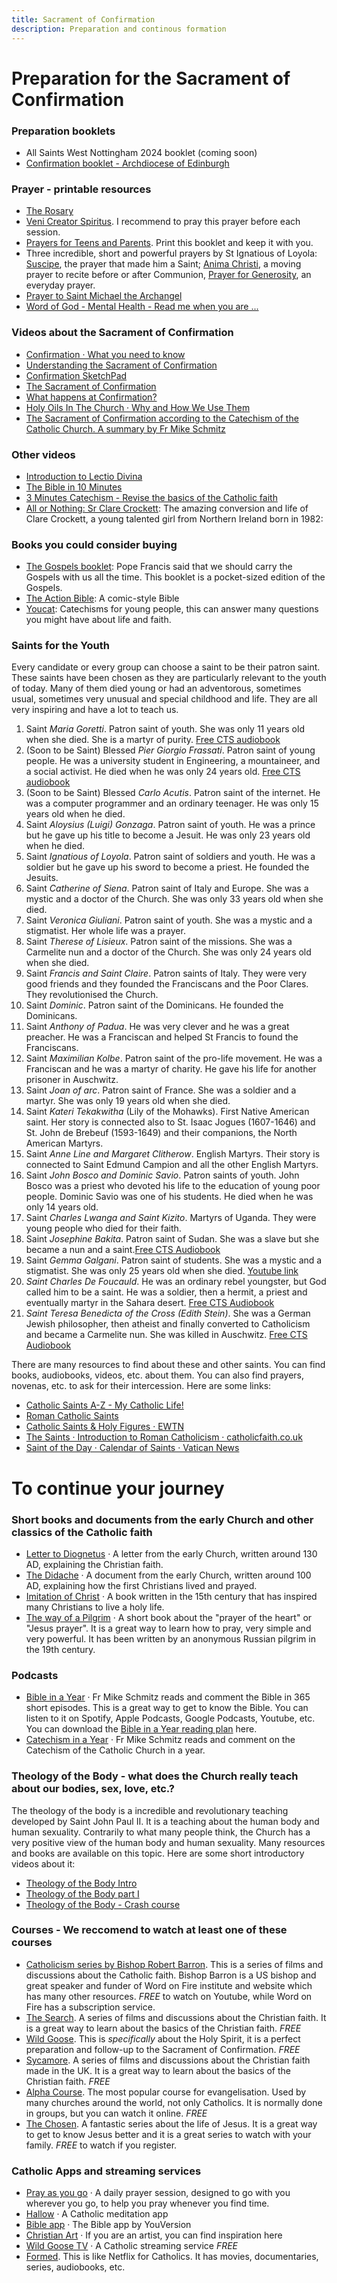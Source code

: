 ```yaml
---
title: Sacrament of Confirmation
description: Preparation and continous formation
---
```


# Preparation for the Sacrament of Confirmation

### Preparation booklets
- All Saints West Nottingham 2024 booklet (coming soon)
- [Confirmation booklet - Archdiocese of Edinburgh](https://archedinburgh.org/wp-content/uploads/Confirmation-Booklet-1.pdf)


### Prayer - printable resources
- [The Rosary](https://www.ndcys.com/wp-content/uploads/2024/05/Rosary.pdf)
- [Veni Creator Spiritus](https://reginacaeliparish.org/documents/Veni%20Creator%20Spirtus.pdf). I recommend to pray this prayer before each session.
- [Prayers for Teens and Parents](https://holycomforterparish.org/wp-content/uploads/2012/01/Teen-and-Parent-Prayer-Booklet.pdf). Print this booklet and keep it with you.
- Three incredible, short and powerful prayers by St Ignatious of Loyola: [Suscipe](https://catholicresources.education/wp-content/uploads/2024/02/Offering_and_Prayer_of_St._Ignatius_Loyola.PDF-__Suscipe_.pdf), the prayer that made him a Saint; [Anima Christi](https://www.holyspiritcathparish.org/wp-content/uploads/2013/02/February-Anima-Christi-Prayer-Card.pdf), a moving prayer to recite before or after Communion, [Prayer for Generosity](https://catholicresources.education/wp-content/uploads/2024/02/Prayer_of_St._Ignatius_Loyola.pdf), an everyday prayer.
- [Prayer to Saint Michael the Archangel](https://www.archtoronto.org/contentassets/8d6f4908c15043c98d988a057572e160/prayer-to-st.-michael.pdf)
- [Word of God - Mental Health - Read me when you are ...](https://www.ndcys.com/wp-content/uploads/2024/05/Read-me-when.pdf)


### Videos about the Sacrament of Confirmation
- [Confirmation · What you need to know](https://youtu.be/YdymHdMpDv4?si=25XISFrgSfnI_oB0)
- [Understanding the Sacrament of Confirmation](https://www.youtube.com/watch?v=G3NeOL8zmG0)
- [Confirmation SketchPad](https://www.youtube.com/watch?v=Lu3MoT_egFI)
- [The Sacrament of Confirmation](https://www.youtube.com/watch?v=nXqKkTcLtqs)
- [What happens at Confirmation?](https://www.youtube.com/watch?v=49tLYYagp2Q)
- [Holy Oils In The Church · Why and How We Use Them](https://www.youtube.com/watch?v=A131j0yFcM0)
- [The Sacrament of Confirmation according to the Catechism of the Catholic Church. A summary by Fr Mike Schmitz](https://youtu.be/82nEFH6ZWfM?si=frrV2ftefZDYHcFM)

### Other videos
- [Introduction to Lectio Divina](https://youtu.be/gKYEOc3ik9k?si=Mfk6hmiZP6jUUiq6)
- [The Bible in 10 Minutes](https://www.youtube.com/watch?v=Jm3b4Q98Vx8)
- [3 Minutes Catechism - Revise the basics of the Catholic faith](https://youtube.com/playlist?list=PLIcePO_eJb2_EElTdFm1PFLNkH17EQcV-&si=IsM9MwdePU2i7dmS)
- [All or Nothing: Sr Clare Crockett](https://www.youtube.com/watch?v=dL565Cwmg9o): The amazing conversion and life of Clare Crockett, a young talented girl from Northern Ireland born in 1982: 

### Books you could consider buying
- [The Gospels booklet](https://www.pilgrimgifts.co.uk/products/new-revised-standard-version-the-gospels-pocket-sized-edition-by-bible-society-uk): Pope Francis said that we should carry the Gospels with us all the time. This booklet is a pocket-sized edition of the Gospels.
- [The Action Bible](https://www.theactionbible.com/): A comic-style Bible
- [Youcat](https://www.youcat.org/): Catechisms for young people, this can answer many questions you might have about life and faith.


### Saints for the Youth
Every candidate or every group can choose a saint to be their patron saint.
These saints have been chosen as they are particularly relevant to the youth of today. Many of them died young or had an adventorous, sometimes usual, sometimes very unusual and special childhood and life. They are all very inspiring and have a lot to teach us.
1. Saint *Maria Goretti*. Patron saint of youth. She was only 11 years old when she died. She is a martyr of purity. [Free CTS audiobook](https://www.ctsbooks.org/cts-online/cts-audio/st-maria-goretti/)
2. (Soon to be Saint) Blessed *Pier Giorgio Frassati*. Patron saint of young people. He was a university student in Engineering, a mountaineer, and a social activist. He died when he was only 24 years old. [Free CTS audiobook](https://www.ctsbooks.org/cts-online/cts-audio/bl-pier-giorgio-frassati/)
3. (Soon to be Saint) Blessed *Carlo Acutis*. Patron saint of the internet. He was a computer programmer and an ordinary teenager. He was only 15 years old when he died.
4. Saint *Aloysius (Luigi) Gonzaga*. Patron saint of youth. He was a prince but he gave up his title to become a Jesuit. He was only 23 years old when he died.
5. Saint *Ignatious of Loyola*. Patron saint of soldiers and youth. He was a soldier but he gave up his sword to become a priest. He founded the Jesuits.
6. Saint *Catherine of Siena*. Patron saint of Italy and Europe. She was a mystic and a doctor of the Church. She was only 33 years old when she died.
7. Saint *Veronica Giuliani*. Patron saint of youth. She was a mystic and a stigmatist. Her whole life was a prayer.
8. Saint *Therese of Lisieux*. Patron saint of the missions. She was a Carmelite nun and a doctor of the Church. She was only 24 years old when she died.
9.  Saint *Francis and Saint Claire*. Patron saints of Italy. They were very good friends and they founded the Franciscans and the Poor Clares. They revolutionised the Church.
10. Saint *Dominic*. Patron saint of the Dominicans. He founded the Dominicans.
11. Saint *Anthony of Padua*. He was very clever and he was a great preacher. He was a Franciscan and helped St Francis to found the Franciscans.
12. Saint *Maximilian Kolbe*. Patron saint of the pro-life movement. He was a Franciscan and he was a martyr of charity. He gave his life for another prisoner in Auschwitz.
13. Saint *Joan of arc*. Patron saint of France. She was a soldier and a martyr. She was only 19 years old when she died.
14. Saint *Kateri Tekakwitha* (Lily of the Mohawks). First Native American saint. Her story is connected also to St. Isaac Jogues (1607-1646) and St. John de Brebeuf (1593-1649) and their companions, the North American Martyrs.
15. Saint *Anne Line and Margaret Clitherow*. English Martyrs. Their story is connected to Saint Edmund Campion and all the other English Martyrs.
16. Saint *John Bosco and Dominic Savio*. Patron saints of youth. John Bosco was a priest who devoted his life to the education of young poor people. Dominic Savio was one of his students. He died when he was only 14 years old.
17. Saint *Charles Lwanga and Saint Kizito*. Martyrs of Uganda. They were young people who died for their faith.
18. Saint *Josephine Bakita*. Patron saint of Sudan. She was a slave but she became a nun and a saint.[Free CTS Audiobook](https://www.ctsbooks.org/cts-online/cts-audio/st-josephine-bakhita/)
19. Saint *Gemma Galgani*. Patron saint of students. She was a mystic and a stigmatist. She was only 25 years old when she died. [Youtube link](https://www.youtube.com/watch?v=jJfwehSWnCY&list=PLdSm8Th-dr8tgsdEs2DqJr6QQpNGtthUV)
20. *Saint Charles De Foucauld*. He was an ordinary rebel youngster, but God called him to be a saint. He was a soldier, then a hermit, a priest and eventually martyr in the Sahara desert. [Free CTS Audiobook](https://www.ctsbooks.org/cts-online/cts-audio/charles-de-foucauld/)
21. *Saint Teresa Benedicta of the Cross (Edith Stein)*. She was a German Jewish philosopher, then atheist and finally  converted to Catholicism and became a Carmelite nun. She was killed in Auschwitz. [Free CTS Audiobook](https://www.ctsbooks.org/cts-online/cts-audio/edith-stein/)

There are many resources to find about these and other saints. You can find books, audiobooks, videos, etc. about them. You can also find prayers, novenas, etc. to ask for their intercession. Here are some links:
- [Catholic Saints A-Z - My Catholic Life!](https://mycatholic.life/saints/)
- [Roman Catholic Saints](https://www.roman-catholic-saints.com)
- [Catholic Saints & Holy Figures · EWTN](https://www.ewtn.com/catholicism/saints)
- [The Saints · Introduction to Roman Catholicism · catholicfaith.co.uk](http://catholicfaith.co.uk/saints)
- [Saint of the Day · Calendar of Saints · Vatican News](https://www.vaticannews.va/en/saints.html)


# To continue your journey

### Short books and documents from the early Church and other classics of the Catholic faith
- [Letter to Diognetus](https://www.newadvent.org/fathers/0101.htm) · A letter from the early Church, written around 130 AD, explaining the Christian faith.
- [The Didache](https://www.newadvent.org/fathers/0714.htm) · A document from the early Church, written around 100 AD, explaining how the first Christians lived and prayed.
- [Imitation of Christ](https://www.ccel.org/ccel/kempis/imitation.html) · A book written in the 15th century that has inspired many Christians to live a holy life.
- [The way of a Pilgrim](https://maryourhelp.org/e-books/catholic-books/The-Way-of-a-Pilgrim.pdf) · A short book about the "prayer of the heart" or "Jesus prayer". It is a great way to learn how to pray, very simple and very powerful. It has been written by an anonymous Russian pilgrim in the 19th century.

### Podcasts
- [Bible in a Year](https://www.ascensionpress.com/bibleinayear) · Fr Mike Schmitz reads and comment the Bible in 365 short episodes. This is a great way to get to know the Bible. You can listen to it on Spotify, Apple Podcasts, Google Podcasts, Youtube, etc. You can download the [Bible in a Year reading plan](https://bnspcatholic.org/wp-content/uploads/2021/01/the-official-365-day-reading-plan-for-the-bible-in-a-year.pdf) here.
- [Catechism in a Year](https://www.ascensionpress.com/catechisminayear) · Fr Mike Schmitz reads and comment on the Catechism of the Catholic Church in a year.

### Theology of the Body - what does the Church really teach about our bodies, sex, love, etc.?
The theology of the body is a incredible and revolutionary teaching developed by Saint John Paul II. It is a teaching about the human body and human sexuality. Contrarily to what many people think, the Church has a very positive view of the human body and human sexuality. Many resources and books are available on this topic. Here are some short introductory videos about it:
- [Theology of the Body Intro](https://youtu.be/jl-N8Eji8Q0?si=oZijiQ9jAFF1HnFQ)
- [Theology of the Body part I](https://youtu.be/cqrD-d_jiw8?si=lbFKvGjRyixg-Q_z)
- [Theology of the Body - Crash course](https://ascensionpress.com/pages/tob-crash-course)

### Courses - We reccomend to watch at least one of these courses
- [Catholicism series by Bishop Robert Barron](https://youtube.com/playlist?list=PLfHAaQBH7FelvkvlF_OExqvMXaHJ3HjTY&si=nUyO7p5quDpkAQ4a). This is a series of films and discussions about the Catholic faith. Bishop Barron is a US bishop and great speaker and funder of Word on Fire institute and website which has many other resources. *FREE* to watch on Youtube, while Word on Fire has a subscription service.
- [The Search](https://www.thesearchbegins.org). A series of films and discussions about the Christian faith. It is a great way to learn about the basics of the Christian faith. *FREE*
- [Wild Goose](https://wildgoose.tv/programs/collection-wlknyrzsacq?category_id=23145). This is *specifically* about the Holy Spirit, it is a perfect preparation and follow-up to the Sacrament of Confirmation. *FREE*
- [Sycamore](https://www.sycamore.fm/). A series of films and discussions about the Christian faith made in the UK. It is a great way to learn about the basics of the Christian faith. *FREE*
- [Alpha Course](https://youtube.com/playlist?list=PLgXlx7pDeVhQ1MUhydQojpBcUHTMPDHme&si=OJrqhUi7QoFK-Qs0). The most popular course for evangelisation. Used by many churches around the world, not only Catholics. It is normally done in groups, but you can watch it online. *FREE*
- [The Chosen](https://watch.thechosen.tv). A fantastic series about the life of Jesus. It is a great way to get to know Jesus better and it is a great series to watch with your family. *FREE* to watch if you register.

### Catholic Apps and streaming services
- [Pray as you go](https://pray-as-you-go.org) · A daily prayer session, designed to go with you wherever you go, to help you pray whenever you find time.
- [Hallow](https://hallow.com) · A Catholic meditation app
- [Bible app](https://www.bible.com) · The Bible app by YouVersion
- [Christian Art](https://www.christianart.org) · If you are an artist, you can find inspiration here
- [Wild Goose TV](https://wildgoose.tv) · A Catholic streaming service *FREE*
- [Formed](https://watch.formed.org). This is like Netflix for Catholics. It has movies, documentaries, series, audiobooks, etc.
